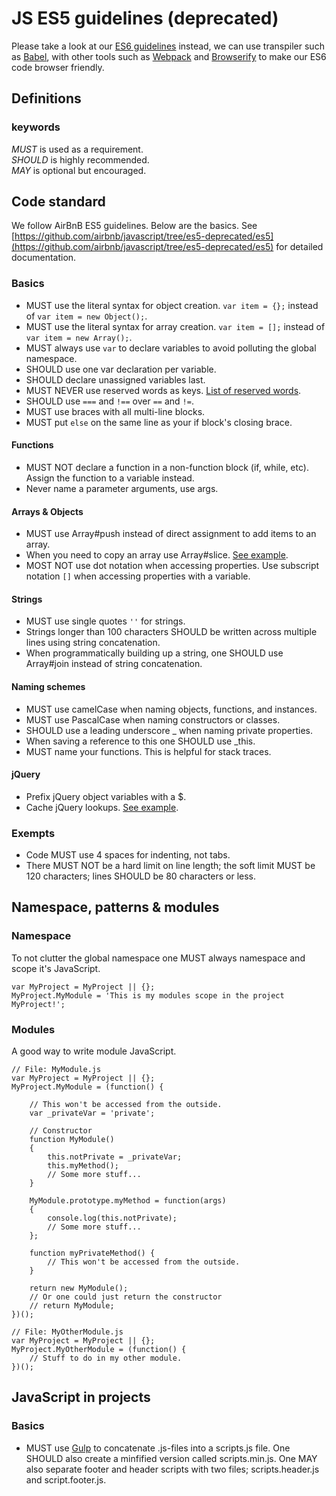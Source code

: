 # JS ES5 guidelines (deprecated)

Please take a look at our [ES6 guidelines](es6.md) instead, we can use transpiler such as [Babel](https://babeljs.io/), with other tools such as [Webpack](https://webpack.js.org/) and [Browserify](http://browserify.org) to make our ES6 code browser friendly.

## Definitions

### keywords

*MUST* is used as a requirement.  
*SHOULD* is highly recommended.  
*MAY* is optional but encouraged.

## Code standard

We follow AirBnB ES5 guidelines. Below are the basics. See [https://github.com/airbnb/javascript/tree/es5-deprecated/es5](https://github.com/airbnb/javascript/tree/es5-deprecated/es5) for detailed documentation.

### Basics

- MUST use the literal syntax for object creation. ```var item = {};``` instead of ```var item = new Object();```.
- MUST use the literal syntax for array creation.  ```var item = [];``` instead of ```var item = new Array();```.
- MUST always use `var` to declare variables to avoid polluting the global namespace.
- SHOULD use one var declaration per variable.
- SHOULD declare unassigned variables last.
- MUST NEVER use reserved words as keys. [List of reserved words](http://es5.github.io/#x7.6.1).
- SHOULD use `===` and `!==` over `==` and `!=`.
- MUST use braces with all multi-line blocks.
- MUST put `else` on the same line as your if block's closing brace.

#### Functions

- MUST NOT declare a function in a non-function block (if, while, etc). Assign the function to a variable instead.
- Never name a parameter arguments, use args.

#### Arrays & Objects

- MUST use Array#push instead of direct assignment to add items to an array.
- When you need to copy an array use Array#slice. [See example](http://jsperf.com/converting-arguments-to-an-array/7).
- MOST NOT use dot notation when accessing properties. Use subscript notation `[]` when accessing properties with a variable.

#### Strings

- MUST use single quotes `''` for strings.
- Strings longer than 100 characters SHOULD be written across multiple lines using string concatenation.
- When programmatically building up a string, one SHOULD use Array#join instead of string concatenation.

#### Naming schemes

- MUST use camelCase when naming objects, functions, and instances.
- MUST use PascalCase when naming constructors or classes.
- SHOULD use a leading underscore _ when naming private properties.
- When saving a reference to this one SHOULD use \_this.
- MUST name your functions. This is helpful for stack traces.

#### jQuery

- Prefix jQuery object variables with a $.
- Cache jQuery lookups. [See example](https://github.com/airbnb/javascript/tree/master/es5#jquery).

### Exempts

- Code MUST use 4 spaces for indenting, not tabs.
- There MUST NOT be a hard limit on line length; the soft limit MUST be 120 characters; lines SHOULD be 80 characters or less.

## Namespace, patterns & modules

### Namespace

To not clutter the global namespace one MUST always namespace and scope it's JavaScript.

```
var MyProject = MyProject || {};
MyProject.MyModule = 'This is my modules scope in the project MyProject!';
```

### Modules

A good way to write module JavaScript.


```
// File: MyModule.js
var MyProject = MyProject || {};
MyProject.MyModule = (function() {

    // This won't be accessed from the outside.
    var _privateVar = 'private';

    // Constructor
    function MyModule()
    {
        this.notPrivate = _privateVar;
        this.myMethod();
        // Some more stuff...
    }

    MyModule.prototype.myMethod = function(args)
    {
        console.log(this.notPrivate);
        // Some more stuff...
    };

    function myPrivateMethod() {
        // This won't be accessed from the outside.
    }

    return new MyModule();
    // Or one could just return the constructor
    // return MyModule;
})();

// File: MyOtherModule.js
var MyProject = MyProject || {};
MyProject.MyOtherModule = (function() {
    // Stuff to do in my other module.
})();
```

## JavaScript in projects

### Basics

- MUST use [Gulp](http://gulpjs.com/) to concatenate .js-files into a scripts.js file. One SHOULD also create a minfified version called scripts.min.js. One MAY also separate footer and header scripts with two files; scripts.header.js and script.footer.js.
